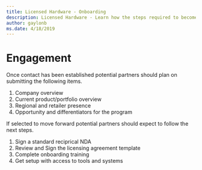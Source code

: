 ```yaml
---
title: Licensed Hardware - Onboarding
description: Licensed Hardware - Learn how the steps required to become a Licensed Hardware Partner
author: gaylonb
ms.date: 4/18/2019
---
```


# Engagement

Once contact has been established potential partners should plan on submitting the following items.

1. Company overview
1. Current product/portfolio overview
1. Regional and retailer presence
1. Opportunity and differentiators for the program

If selected to move forward potential partners should expect to follow the next steps.

1. Sign a standard reciprical NDA
1. Review and Sign the licensing agreement template
1. Complete onboarding training
1. Get setup with access to tools and systems

